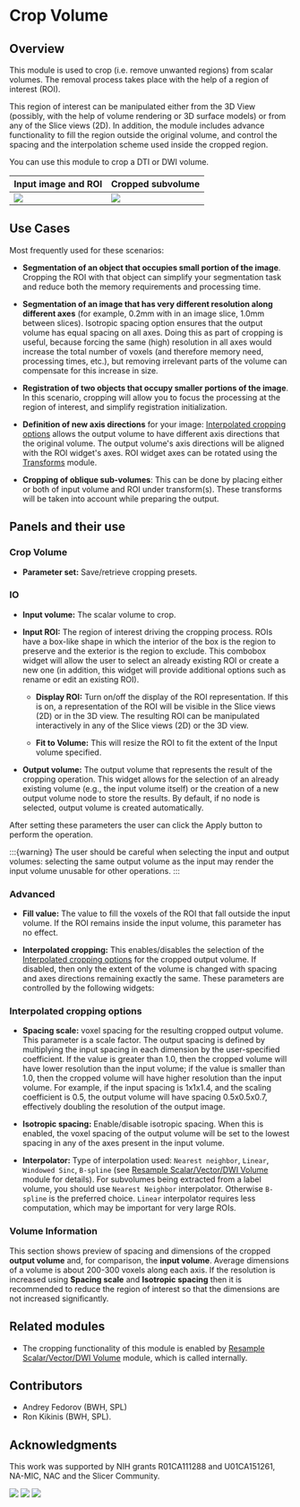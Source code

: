 # Crop Volume

## Overview

This module is used to crop (i.e. remove unwanted regions) from scalar volumes. The removal process takes place with the help of a region of interest (ROI).

This region of interest can be manipulated either from the 3D View (possibly, with the help of volume rendering or 3D surface models) or from any of the Slice views (2D). In addition, the module includes advance functionality to fill the region outside the original volume, and control the spacing and the interpolation scheme used inside the cropped region.

You can use this module to crop a DTI or DWI volume.

| Input image and ROI | Cropped subvolume |
|---------------------|-------------------|
| ![](https://github.com/Slicer/Slicer/releases/download/docs-resources/module_cropvolume_before.png)  | ![](https://github.com/Slicer/Slicer/releases/download/docs-resources/module_cropvolume_after.png) |

## Use Cases

Most frequently used for these scenarios:

* **Segmentation of an object that occupies small portion of the image**. Cropping the ROI with that object can simplify your segmentation task and reduce both the memory requirements and processing time.

* **Segmentation of an image that has very different resolution along different axes** (for example, 0.2mm with in an image slice, 1.0mm between slices). Isotropic spacing option ensures that the output volume has equal spacing on all axes. Doing this as part of cropping is useful, because forcing the same (high) resolution in all axes would increase the total number of voxels (and therefore memory need, processing times, etc.), but removing irrelevant parts of the volume can compensate for this increase in size.

* **Registration of two objects that occupy smaller portions of the image**. In this scenario, cropping will allow you to focus the processing at the region of interest, and simplify registration initialization.

* **Definition of new axis directions** for your image: [Interpolated cropping options](#interpolated-cropping-options) allows the output volume to have different axis directions that the original volume. The output volume's axis directions will be aligned with the ROI widget's axes. ROI widget axes can be rotated using the [Transforms](transforms.md) module.

* **Cropping of oblique sub-volumes**: This can be done by placing either or both of input volume and ROI under transform(s). These transforms will be taken into account while preparing the output.

## Panels and their use

### Crop Volume

- **Parameter set:** Save/retrieve cropping presets.

### IO

- **Input volume:** The scalar volume to crop.

- **Input ROI:** The region of interest driving the cropping process. ROIs have a box-like shape in which the interior of the box is the region to preserve and the exterior is the region to exclude. This combobox widget will allow the user to select an already existing ROI or create a new one (in addition, this widget will provide additional options such as rename or edit an existing ROI).

  - **Display ROI:** Turn on/off the display of the ROI representation. If this is on, a representation of the ROI will be visible in the Slice views (2D) or in the 3D view. The resulting ROI can be manipulated interactively in any of the Slice views (2D) or the 3D view.

  - **Fit to Volume:** This will resize the ROI to fit the extent of the Input volume specified.

- **Output volume:** The output volume that represents the result of the cropping operation. This widget allows for the selection of an already existing volume (e.g., the input volume itself) or the creation of a new output volume node to store the results. By default, if no node is selected, output volume is created automatically.

After setting these parameters the user can click the Apply button to perform the operation.

:::{warning}
The user should be careful when selecting the input and output volumes: selecting the same output volume as the input may render the input volume unusable for other operations.
:::

### Advanced

- **Fill value:** The value to fill the voxels of the ROI that fall outside the input volume. If the ROI remains inside the input volume, this parameter has no effect.

- **Interpolated cropping:** This enables/disables the selection of the [Interpolated cropping options](#interpolated-cropping-options) for the cropped output volume. If disabled, then only the extent of the volume is changed with spacing and axes directions remaining exactly the same. These parameters are controlled by the following widgets:

### Interpolated cropping options

- **Spacing scale:** voxel spacing for the resulting cropped output volume. This parameter is a scale factor. The output spacing is defined by multiplying the input spacing in each dimension by the user-specified coefficient. If the value is greater than 1.0, then the cropped volume will have lower resolution than the input volume; if the value is smaller than 1.0, then the cropped volume will have higher resolution than the input volume. For example, if the input spacing is 1x1x1.4, and the scaling coefficient is 0.5, the output volume will have spacing 0.5x0.5x0.7, effectively doubling the resolution of the output image.

- **Isotropic spacing:** Enable/disable isotropic spacing. When this is enabled, the voxel spacing of the output volume will be set to the lowest spacing in any of the axes present in the input volume.

- **Interpolator:** Type of interpolation used: `Nearest neighbor`, `Linear`, `Windowed Sinc`, `B-spline`  (see [Resample Scalar/Vector/DWI Volume](resamplescalarvectordwivolume.md) module for details). For subvolumes being extracted from a label volume, you should use `Nearest Neighbor` interpolator. Otherwise `B-spline` is the preferred choice. `Linear` interpolator requires less computation, which may be important for very large ROIs.

### Volume Information

This section shows preview of spacing and dimensions of the cropped **output volume** and, for comparison, the **input volume**. Average dimensions of a volume is about 200-300 voxels along each axis. If the resolution is increased using **Spacing scale** and **Isotropic spacing** then it is recommended to reduce the region of interest so that the dimensions are not increased significantly.

## Related modules

- The cropping functionality of this module is enabled by [Resample Scalar/Vector/DWI Volume](resamplescalarvectordwivolume.md) module, which is called internally.

## Contributors

- Andrey Fedorov (BWH, SPL)
- Ron Kikinis (BWH, SPL).

## Acknowledgments

This work was supported by NIH grants R01CA111288 and U01CA151261, NA-MIC, NAC and the Slicer Community.

![](https://github.com/Slicer/Slicer/releases/download/docs-resources/logo_namic.png)
![](https://github.com/Slicer/Slicer/releases/download/docs-resources/logo_ncigt.png)
![](https://github.com/Slicer/Slicer/releases/download/docs-resources/logo_spl.png)
